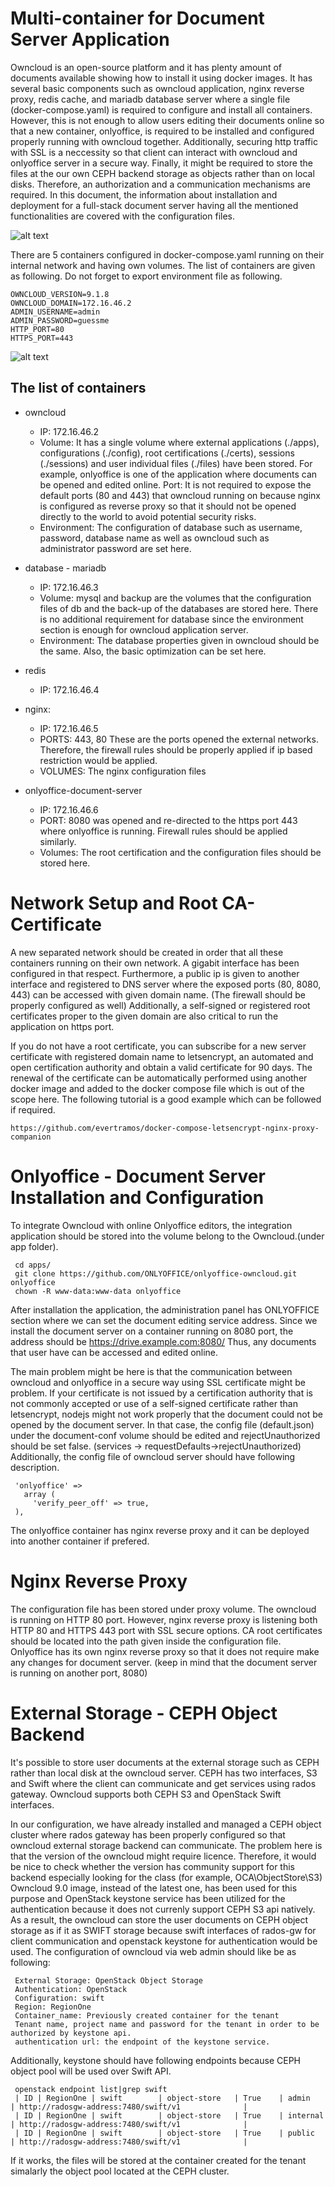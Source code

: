 # Multi-container for Document Server Application

Owncloud is an open-source platform and it has plenty amount of documents available showing how to install it using docker images. It has several basic components such as owncloud application, nginx reverse proxy, redis cache, and mariadb database server where a single file (docker-compose.yaml) is required to configure and install all containers. However, this is not enough to allow users editing their documents online so that a new container, onlyoffice, is required to be installed and configured properly running with owncloud together. Additionally, securing http traffic with SSL is a neccessity so that client can interact with owncloud and onlyoffice server in a secure way. Finally, it might be required to store the files at the our own CEPH backend storage as objects rather than on local disks. Therefore, an authorization and a communication mechanisms are required. In this document, the information about installation and deployment for a full-stack document server having all the mentioned functionalities are covered with the configuration files.

![alt text](screenshots/owncloud-1.png?raw=true "Owncloud Server")


There are 5 containers configured in docker-compose.yaml running on their internal network and having own volumes. The list of containers are given as following. Do not forget to export environment file as following.

```
OWNCLOUD_VERSION=9.1.8
OWNCLOUD_DOMAIN=172.16.46.2
ADMIN_USERNAME=admin
ADMIN_PASSWORD=guessme
HTTP_PORT=80
HTTPS_PORT=443
```

![alt text](screenshots/console.png?raw=true "List of docker containers")

## The list of containers

* owncloud
  * IP: 172.16.46.2
  * Volume: It has a single volume where external applications (./apps), configurations (./config), root certifications (./certs), sessions (./sessions) and user individual files (./files) have been stored. For example, onlyoffice is one of the application where documents can be opened and edited online. 
Port: It is not required to expose the default ports (80 and 443) that owncloud running on because nginx is configured as reverse proxy so that it should not be opened directly to the world to avoid potential security risks.
  * Environment: The configuration of database such as username, password, database name as well as owncloud such as administrator password are set here. 

* database - mariadb
  * IP: 172.16.46.3
  * Volume: mysql and backup are the volumes that the configuration files of db and the back-up of the databases are stored here. There is no additional requirement for database since the environment section is enough for owncloud application server.
  * Environment: The database properties given in owncloud should be the same. Also, the basic optimization can be set here.

* redis
  * IP: 172.16.46.4

* nginx:
  * IP: 172.16.46.5
  * PORTS: 443, 80 These are the ports opened the external networks. Therefore, the firewall rules should be properly applied if ip based restriction would be applied. 
  * VOLUMES: The nginx configuration files

* onlyoffice-document-server
  * IP: 172.16.46.6
  * PORT: 8080 was opened and re-directed to the https port 443 where onlyoffice is running. Firewall rules should be applied similarly.
  * Volumes: The root certification and the configuration files should be stored here.

# Network Setup and Root CA-Certificate

A new separated network should be created in order that all these containers running on their own network. A gigabit interface has been configured in that respect. Furthermore, a public ip is given to another interface and registered to DNS server where the exposed ports (80, 8080, 443) can be accessed with given domain name. (The firewall should be properly configured as well) Additionally, a self-signed or registered root certificates proper to the given domain are also critical to run the application on https port.

If you do not have a root certificate, you can subscribe for a new server certificate with registered domain name to letsencrypt, an automated and open certification authority and obtain a valid certificate for 90 days. The renewal of the certificate can be automatically performed using another docker image and added to the docker compose file which is out of the scope here. The following tutorial is a good example which can be followed if required.

```
https://github.com/evertramos/docker-compose-letsencrypt-nginx-proxy-companion
```

# Onlyoffice - Document Server Installation and Configuration

To integrate Owncloud with online Onlyoffice editors, the integration application should be stored into the volume belong to the Owncloud.(under app folder).

```
 cd apps/
 git clone https://github.com/ONLYOFFICE/onlyoffice-owncloud.git onlyoffice
 chown -R www-data:www-data onlyoffice
```

After installation the application, the administration panel has ONLYOFFICE section where we can set the document editing service address. Since we install the document server on a container running on 8080 port, the address should be https://drive.example.com:8080/ Thus, any documents that user have can be accessed and edited online. 

The main problem might be here is that the communication between owncloud and onlyoffice in a secure way using SSL certificate might be problem. If your certificate is not issued by a certification authority that is not commonly accepted or use of a self-signed certificate rather than letsencrypt, nodejs might not work properly that the document could not be opened by the document server. In that case, the config file (default.json) under the document-conf volume should be edited and rejectUnauthorized should be set false. (services -> requestDefaults->rejectUnauthorized) Additionally, the config file of owncloud server should have following description.

```
 'onlyoffice' => 
   array (
     'verify_peer_off' => true,
 ),
```

The onlyoffice container has nginx reverse proxy and it can be deployed into another container if prefered.

# Nginx Reverse Proxy

The configuration file has been stored under proxy volume. The owncloud is running on HTTP 80 port. However, nginx reverse proxy is listening both HTTP 80 and HTTPS 443 port with SSL secure options. CA root certificates should be located into the path given inside the configuration file. Onlyoffice has its own nginx reverse proxy so that it does not require make any changes for document server. (keep in mind that the document server is running on another port, 8080)

# External Storage - CEPH Object Backend
It's possible to store user documents at the external storage such as CEPH rather than local disk at the owncloud server. CEPH has two interfaces, S3 and Swift where the client can communicate and get services using rados gateway. Owncloud supports both CEPH S3 and OpenStack Swift interfaces. 

In our configuration, we have already installed and managed a CEPH object cluster where rados gateway has been properly configured so that owncloud external storage backend can  communicate. The problem here is that the version of the owncloud might require licence. Therefore, it would be nice to check whether the version has community support for this backend especially looking for the class (for example, OCA\ObjectStore\S3) Owncloud 9.0 image, instead of the latest one, has been used for this purpose and OpenStack keystone service has been utilized for the authentication because it does not currenly support CEPH S3 api natively. As a result, the owncloud can store the user documents on CEPH object storage as if it as SWIFT storage because swift interfaces of rados-gw for client communication and openstack keystone for authentication would be used. The configuration of owncloud via web admin should like be as following:

```
 External Storage: OpenStack Object Storage
 Authentication: OpenStack
 Configuration: swift
 Region: RegionOne
 Container_name: Previously created container for the tenant
 Tenant name, project name and password for the tenant in order to be authorized by keystone api.
 authentication url: the endpoint of the keystone service.
```

Additionally, keystone should have following endpoints because CEPH object pool will be used over Swift API.

```
 openstack endpoint list|grep swift
 | ID | RegionOne | swift        | object-store   | True    | admin     | http://radosgw-address:7480/swift/v1              |
 | ID | RegionOne | swift        | object-store   | True    | internal  | http://radosgw-address:7480/swift/v1              |
 | ID | RegionOne | swift        | object-store   | True    | public    | http://radosgw-address:7480/swift/v1              |
```

If it works, the files will be stored at the container created for the tenant simalarly the object pool located at the CEPH cluster.

